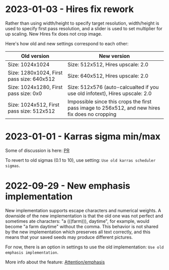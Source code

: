 # 2023-01-03 - Hires fix rework
Rather than using width/height to specify target resolution, width/height is used to specify first pass resolution, and a slider is used to set multiplier for up scaling. New Hires fix does not crop image.

Here's how old and new settings correspond to each other:

| Old version                               | New version                                                                                     |
|-------------------------------------------|-------------------------------------------------------------------------------------------------|
| Size: 1024x1024                           | Size: 512x512, Hires upscale: 2.0                                                               |
| Size: 1280x1024, First pass size: 640x512 | Size: 640x512, Hires upscale: 2.0                                                               |
| Size: 1024x1280, First pass size: 0x0     | Size: 512x576 (auto-calcualted if you use old infotext), Hires upscale: 2.0                     |
| Size: 1024x512, First pass size: 512x512  | Impossible since this crops the first pass image to 256x512, and new hires fix does no cropping |

# 2023-01-01 - Karras sigma min/max
Some of discussion is here: [PR](https://github.com/AUTOMATIC1111/stable-diffusion-webui/pull/4373)

To revert to old sigmas (0.1 to 10), use setting: `Use old karras scheduler sigmas`.

# 2022-09-29 - New emphasis implementation
New implementation supports escape characters and numerical weights. A downside of the new implementation is that the old one was not perfect and sometimes ate characters: "a (((farm))), daytime", for example, would become "a farm daytime" without the comma. This behavior is not shared by the new implementation which preserves all text correctly, and this means that your saved seeds may produce different pictures.

For now, there is an option in settings to use the old implementation: `Use old emphasis implementation`.

More info about the feature: [Attention/emphasis](https://github.com/AUTOMATIC1111/stable-diffusion-webui/wiki/Features#attentionemphasis)
